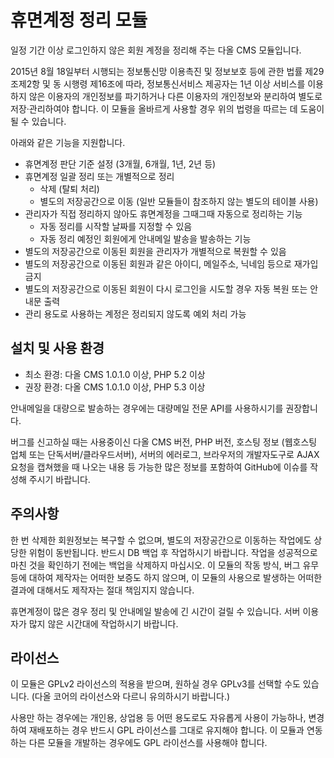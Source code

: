 
휴면계정 정리 모듈
==================

일정 기간 이상 로그인하지 않은 회원 계정을 정리해 주는 다올 CMS 모듈입니다.

2015년 8월 18일부터 시행되는 정보통신망 이용촉진 및 정보보호 등에 관한 법률 제29조제2항 및 동 시행령 제16조에 따라,
정보통신서비스 제공자는 1년 이상 서비스를 이용하지 않은 이용자의 개인정보를 파기하거나
다른 이용자의 개인정보와 분리하여 별도로 저장·관리하여야 합니다.
이 모듈을 올바르게 사용할 경우 위의 법령을 따르는 데 도움이 될 수 있습니다.

아래와 같은 기능을 지원합니다.

- 휴면계정 판단 기준 설정 (3개월, 6개월, 1년, 2년 등)
- 휴면계정 일괄 정리 또는 개별적으로 정리
  - 삭제 (탈퇴 처리)
  - 별도의 저장공간으로 이동 (일반 모듈들이 참조하지 않는 별도의 테이블 사용)
- 관리자가 직접 정리하지 않아도 휴면계정을 그때그때 자동으로 정리하는 기능
  - 자동 정리를 시작할 날짜를 지정할 수 있음
  - 자동 정리 예정인 회원에게 안내메일 발송을 발송하는 기능
- 별도의 저장공간으로 이동된 회원을 관리자가 개별적으로 복원할 수 있음
- 별도의 저장공간으로 이동된 회원과 같은 아이디, 메일주소, 닉네임 등으로 재가입 금지
- 별도의 저장공간으로 이동된 회원이 다시 로그인을 시도할 경우 자동 복원 또는 안내문 출력
- 관리 용도로 사용하는 계정은 정리되지 않도록 예외 처리 가능

설치 및 사용 환경
-----------------

- 최소 환경: 다올 CMS 1.0.1.0 이상, PHP 5.2 이상
- 권장 환경: 다올 CMS 1.0.1.0 이상, PHP 5.3 이상

안내메일을 대량으로 발송하는 경우에는 대량메일 전문 API를 사용하시기를 권장합니다.

버그를 신고하실 때는 사용중이신 다올 CMS 버전, PHP 버전, 호스팅 정보 (웹호스팅 업체 또는 단독서버/클라우드서버),
서버의 에러로그, 브라우저의 개발자도구로 AJAX 요청을 캡쳐했을 때 나오는 내용 등
가능한 많은 정보를 포함하여 GitHub에 이슈를 작성해 주시기 바랍니다.

주의사항
--------

한 번 삭제한 회원정보는 복구할 수 없으며, 별도의 저장공간으로 이동하는 작업에도 상당한 위험이 동반됩니다.
반드시 DB 백업 후 작업하시기 바랍니다. 작업을 성공적으로 마친 것을 확인하기 전에는 백업을 삭제하지 마십시오.
이 모듈의 작동 방식, 버그 유무 등에 대하여 제작자는 어떠한 보증도 하지 않으며,
이 모듈의 사용으로 발생하는 어떠한 결과에 대해서도 제작자는 절대 책임지지 않습니다.

휴면계정이 많은 경우 정리 및 안내메일 발송에 긴 시간이 걸릴 수 있습니다.
서버 이용자가 많지 않은 시간대에 작업하시기 바랍니다.

라이선스
--------

이 모듈은 GPLv2 라이선스의 적용을 받으며, 원하실 경우 GPLv3를 선택할 수도 있습니다.
(다올 코어의 라이선스와 다르니 유의하시기 바랍니다.)

사용만 하는 경우에는 개인용, 상업용 등 어떤 용도로도 자유롭게 사용이 가능하나,
변경하여 재배포하는 경우 반드시 GPL 라이선스를 그대로 유지해야 합니다.
이 모듈과 연동하는 다른 모듈을 개발하는 경우에도 GPL 라이선스를 사용해야 합니다.
